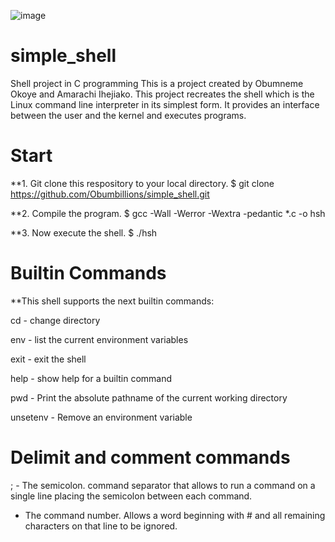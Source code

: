 ![image](https://user-images.githubusercontent.com/99324596/177729000-092508ee-7275-4471-a62d-2aa41a368d4b.png)

# simple_shell
Shell project in C programming 
This is a project created by Obumneme Okoye and Amarachi Ihejiako. This project recreates the shell which is the Linux command line interpreter in its simplest form. It provides an interface between the user and the kernel and executes programs.

# Start
**1. Git clone this respository to your local directory. $ git clone https://github.com/Obumbillions/simple_shell.git

**2. Compile the program. $ gcc -Wall -Werror -Wextra -pedantic *.c -o hsh

**3. Now execute the shell. $ ./hsh

# Builtin Commands
**This shell supports the next builtin commands:

cd - change directory

env - list the current environment variables

exit - exit the shell

help - show help for a builtin command

pwd - Print the absolute pathname of the current working directory

unsetenv - Remove an environment variable

# Delimit and comment commands
; - The semicolon. command separator that allows to run a command on a single line placing the semicolon between each command.

- The command number. Allows a word beginning with # and all remaining characters on that line to be ignored.
